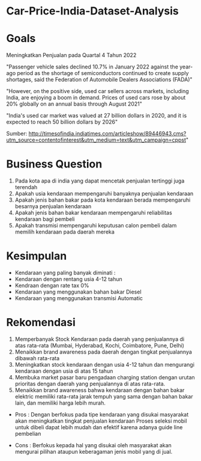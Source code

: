 # Car-Price-India-Dataset-Analysis

# Goals
Meningkatkan Penjualan pada Quartal 4 Tahun 2022

"Passenger vehicle sales declined 10.7% in January 2022 against the year-ago period as the shortage of semiconductors continued to create supply shortages, said the Federation of Automobile Dealers Associations (FADA)"

"However, on the positive side, used car sellers across markets, including India, are enjoying a boom in demand. Prices of used cars rose by about 20% globally on an annual basis through August 2021"

"India's used car market was valued at 27 billion dollars in 2020, and it is expected to reach 50 billion dollars by 2026"

Sumber: http://timesofindia.indiatimes.com/articleshow/89446943.cms?utm_source=contentofinterest&utm_medium=text&utm_campaign=cppst"

# Business Question
1. Pada kota apa di india yang dapat mencetak penjualan tertinggi juga terendah
2. Apakah usia kendaraan mempengaruhi banyaknya penjualan kendaraan
3. Apakah jenis bahan bakar pada kota kendaraan berada mempengaruhi besarnya penjualan kendaraan
4. Apakah jenis bahan bakar kendaraan mempengaruhi reliabilitas kendaraan bagi pembeli
5. Apakah transmisi mempengaruhi keputusan calon pembeli dalam memilih kendaraan pada daerah mereka

# Kesimpulan
* Kendaraan yang paling banyak diminati :
* Kendaraan dengan rentang usia 4-12 tahun
* Kendraan dengan rate tax 0%
* Kendaraan yang menggunakan bahan bakar Diesel
* Kendaraan yang menggunakan transmisi Automatic

# Rekomendasi
1. Memperbanyak Stock Kendaraan pada daerah yang penjualannya di atas rata-rata (Mumbai, Hyderabad, Kochi, Coimbatore, Pune, Delhi)
2. Menaikkan brand awareness pada daerah dengan tingkat penjualannya dibawah rata-rata
3. Meningkatkan stock kendaraan dengan usia 4-12 tahun dan mengurangi kendaraan dengan usia di atas 15 tahun
4. Membuka market pasar baru pengadaan charging station dengan urutan prioritas dengan daerah yang penjualannya di atas rata-rata.
5. Menaikkan brand awareness bahwa kendaraan dengan bahan bakar elektric memiliki rata-rata jarak tempuh yang sama dengan bahan bakar lain, dan memiliki harga lebih murah.

* Pros :
Dengan berfokus pada tipe kendaraan yang disukai masyarakat akan meningkatkan tingkat penjualan kendaraan Proses seleksi mobil untuk dibeli dapat lebih mudah dan efektif karena adanya guide line pembelian

* Cons :
Berfokus kepada hal yang disukai oleh masyarakat akan mengurai pilihan ataupun keberagaman jenis mobil yang di jual.
